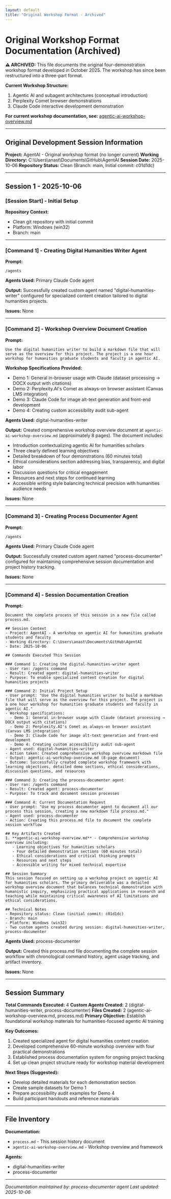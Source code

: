 ```yaml
---
layout: default
title: "Original Workshop Format - Archived"
---
```


# Original Workshop Format Documentation (Archived)

**⚠️ ARCHIVED:** This file documents the original four-demonstration workshop format developed in October 2025. The workshop has since been restructured into a three-part format.

**Current Workshop Structure:**
1. Agentic AI and subagent architectures (conceptual introduction)
2. Perplexity Comet browser demonstrations
3. Claude Code interactive development demonstration

**For current workshop documentation, see:** [agentic-ai-workshop-overview.md](agentic-ai-workshop-overview.html)

---

## Original Development Session Information

**Project:** AgentAI - Original workshop format (no longer current)
**Working Directory:** C:\Users\anast\Documents\GitHub\AgentAI
**Session Date:** 2025-10-06
**Repository Status:** Clean (Branch: main, Initial commit: c01d1dc)

---

## Session 1 - 2025-10-06

### [Session Start] - Initial Setup

**Repository Context:**
- Clean git repository with initial commit
- Platform: Windows (win32)
- Branch: main

---

### [Command 1] - Creating Digital Humanities Writer Agent

**Prompt:**
```
/agents
```

**Agents Used:** Primary Claude Code agent

**Output:** Successfully created custom agent named "digital-humanities-writer" configured for specialized content creation tailored to digital humanities projects.

**Issues:** None

---

### [Command 2] - Workshop Overview Document Creation

**Prompt:**
```
Use the digital humanities writer to build a markdown file that will serve as the overview for this project. The project is a one hour workshop for humanities graduate students and faculty in agentic AI.
```

**Workshop Specifications Provided:**
- Demo 1: General in-browser usage with Claude (dataset processing → DOCX output with citations)
- Demo 2: Perplexity.AI's Comet as always-on browser assistant (Canvas LMS integration)
- Demo 3: Claude Code for image alt-text generation and front-end development
- Demo 4: Creating custom accessibility audit sub-agent

**Agents Used:** digital-humanities-writer

**Output:** Created comprehensive workshop overview document at `agentic-ai-workshop-overview.md` (approximately 8 pages). The document includes:
- Introduction contextualizing agentic AI for humanities scholars
- Three clearly defined learning objectives
- Detailed breakdown of four demonstrations (60 minutes total)
- Ethical considerations section addressing bias, transparency, and digital labor
- Discussion questions for critical engagement
- Resources and next steps for continued learning
- Accessible writing style balancing technical precision with humanities audience needs

**Issues:** None

---

### [Command 3] - Creating Process Documenter Agent

**Prompt:**
```
/agents
```

**Agents Used:** Primary Claude Code agent

**Output:** Successfully created custom agent named "process-documenter" configured for maintaining comprehensive session documentation and project history tracking.

**Issues:** None

---

### [Command 4] - Session Documentation Creation

**Prompt:**
```
Document the complete process of this session in a new file called process.md.

## Session Context
- Project: AgentAI - A workshop on agentic AI for humanities graduate students and faculty
- Working directory: C:\Users\anast\Documents\GitHub\AgentAI
- Date: 2025-10-06

## Commands Executed This Session

### Command 1: Creating the digital-humanities-writer agent
- User ran: /agents command
- Result: Created agent: digital-humanities-writer
- Purpose: To enable specialized content creation for digital humanities projects

### Command 2: Initial Project Setup
- User prompt: "Use the digital humanities writer to build a markdown file that will serve as the overview for this project. The project is a one hour workshop for humanities graduate students and faculty in agentic AI."
- Workshop specifications:
  - Demo 1: General in-browser usage with Claude (dataset processing → DOCX output with citations)
  - Demo 2: Perplexity.AI's Comet as always-on browser assistant (Canvas LMS integration)
  - Demo 3: Claude Code for image alt-text generation and front-end development
  - Demo 4: Creating custom accessibility audit sub-agent
- Agent used: digital-humanities-writer
- Action taken: Created comprehensive workshop overview markdown file
- Output: agentic-ai-workshop-overview.md (8-page document)
- Outcome: Successfully created complete workshop framework with learning objectives, detailed demo sections, ethical considerations, discussion questions, and resources

### Command 3: Creating the process-documenter agent
- User ran: /agents command
- Result: Created agent: process-documenter
- Purpose: To track and document session processes

### Command 4: Current Documentation Request
- User prompt: "Use my process documenter agent to document all our process this session, creating a new markdown file process.md."
- Agent used: process-documenter
- Action: Creating this process.md file to document the complete session workflow

## Key Artifacts Created
1. **agentic-ai-workshop-overview.md** - Comprehensive workshop overview including:
   - Learning objectives for humanities scholars
   - Four detailed demonstration sections (60 minutes total)
   - Ethical considerations and critical thinking prompts
   - Resources and next steps
   - Accessible writing for mixed technical expertise

## Session Summary
This session focused on setting up a workshop project on agentic AI for humanities scholars. The primary deliverable was a detailed workshop overview document that balances technical demonstration with humanistic inquiry, emphasizing practical applications in research and teaching while maintaining critical awareness of AI limitations and ethical considerations.

## Technical Notes
- Repository status: Clean (initial commit: c01d1dc)
- Branch: main
- Platform: Windows (win32)
- Two custom agents created during session: digital-humanities-writer, process-documenter
```

**Agents Used:** process-documenter

**Output:** Created this process.md file documenting the complete session workflow with chronological command history, agent usage tracking, and artifact inventory.

**Issues:** None

---

## Session Summary

**Total Commands Executed:** 4
**Custom Agents Created:** 2 (digital-humanities-writer, process-documenter)
**Files Created:** 2 (agentic-ai-workshop-overview.md, process.md)
**Primary Objective:** Establish foundational workshop materials for humanities-focused agentic AI training

**Key Outcomes:**
1. Created specialized agent for digital humanities content creation
2. Developed comprehensive 60-minute workshop overview with four practical demonstrations
3. Established process documentation system for ongoing project tracking
4. Set up clean project structure ready for workshop material development

**Next Steps (Suggested):**
- Develop detailed materials for each demonstration section
- Create sample datasets for Demo 1
- Prepare accessibility audit examples for Demo 4
- Build participant handouts and reference materials

---

## File Inventory

**Documentation:**
- `process.md` - This session history document
- `agentic-ai-workshop-overview.md` - Workshop overview and framework

**Agents:**
- digital-humanities-writer
- process-documenter

---

*Documentation maintained by: process-documenter agent*
*Last updated: 2025-10-06*
